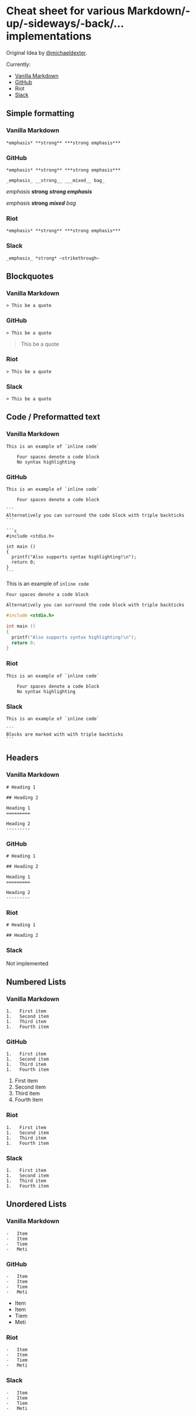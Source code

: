 # Cheat sheet for various Markdown/-up/-sideways/-back/… implementations

Original Idea by [@michaeldexter](https://twitter.com/michaeldexter/status/1173663111644991491).

Currently:

-   [Vanilla Markdown](https://daringfireball.net/projects/markdown/syntax)
-   [GitHub](https://guides.github.com/features/mastering-markdown/)
-   Riot
-   [Slack](https://get.slack.help/hc/en-us/articles/202288908-Format-your-messages)

## Simple formatting

###  Vanilla Markdown

```
*emphasis* **strong** ***strong emphasis***
```

### GitHub

```
*emphasis* **strong** ***strong emphasis***

_emphasis_ __strong__ ___mixed__ bag_
```

*emphasis* **strong** ***strong emphasis***

_emphasis_ __strong__ ___mixed__ bag_

### Riot

```
*emphasis* **strong** ***strong emphasis***
```

### Slack

```
_emphasis_ *strong* ~strikethrough~
```

## Blockquotes

### Vanilla Markdown

```
> This be a quote
```

### GitHub

```
> This be a quote
```

> This be a quote

### Riot

```
> This be a quote
```

### Slack

```
> This be a quote
```

## Code / Preformatted text

### Vanilla Markdown

```
This is an example of `inline code`

    Four spaces denote a code block
    No syntax highlighting
```

### GitHub

````
This is an example of `inline code`

    Four spaces denote a code block

```
Alternatively you can surround the code block with triple backticks
```

```c
#include <stdio.h>

int main ()
{
  printf("Also supports syntax highlighting!\n");
  return 0;
}
```
````

This is an example of `inline code`

    Four spaces denote a code block

```
Alternatively you can surround the code block with triple backticks
```

```c
#include <stdio.h>

int main ()
{
  printf("Also supports syntax highlighting!\n");
  return 0;
}
```

### Riot

```
This is an example of `inline code`

    Four spaces denote a code block
    No syntax highlighting
```

### Slack

````
This is an example of `inline code`

```
Blocks are marked with with triple backticks
```
````

## Headers

### Vanilla Markdown

```
# Heading 1

## Heading 2

Heading 1
=========

Heading 2
---------
```

### GitHub


```
# Heading 1

## Heading 2

Heading 1
=========

Heading 2
---------
```

### Riot

```
# Heading 1

## Heading 2
```

### Slack

Not implemented

## Numbered Lists

### Vanilla Markdown

```
1.   First item
1.   Second item
1.   Third item
1.   Fourth item
```

### GitHub

```
1.   First item
1.   Second item
1.   Third item
1.   Fourth item
```

1.   First item
1.   Second item
1.   Third item
1.   Fourth item

### Riot

```
1.   First item
1.   Second item
1.   Third item
1.   Fourth item
```

### Slack

```
1.   First item
1.   Second item
1.   Third item
1.   Fourth item
```

## Unordered Lists

### Vanilla Markdown

```
-   Item
-   Item
-   Tiem
-   Meti
```

### GitHub

```
-   Item
-   Item
-   Tiem
-   Meti
```

-   Item
-   Item
-   Tiem
-   Meti

### Riot

```
-   Item
-   Item
-   Tiem
-   Meti
```

### Slack

```
-   Item
-   Item
-   Tiem
-   Meti
```
